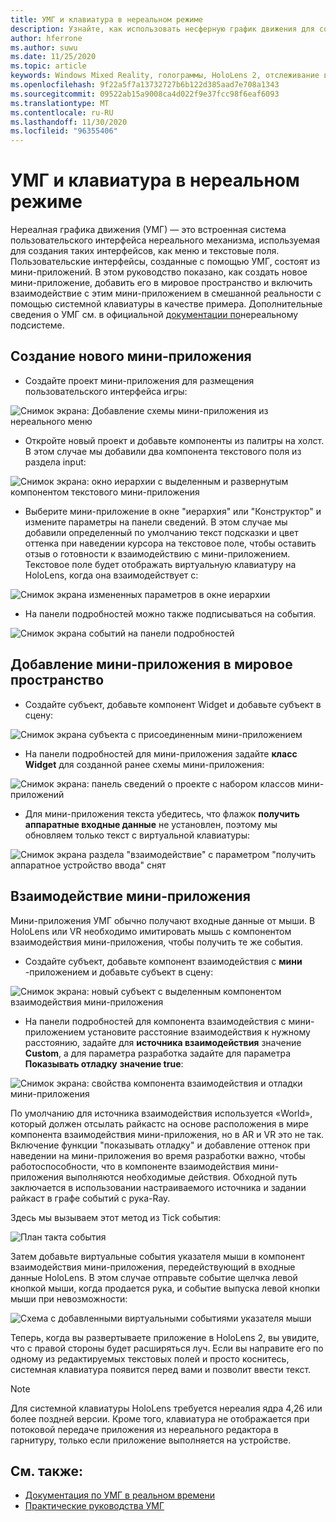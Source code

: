```yaml
---
title: УМГ и клавиатура в нереальном режиме
description: Узнайте, как использовать несферную график движения для создания системы пользовательского интерфейса из мини-приложений.
author: hferrone
ms.author: suwu
ms.date: 11/25/2020
ms.topic: article
keywords: Windows Mixed Reality, голограммы, HoloLens 2, отслеживание взгляда, ввод с экрана, головной дисплей, нереалный механизм, гарнитура смешанной реальности, гарнитура Windows Mixed Reality, гарнитура виртуальной реальности, мини-приложения, Пользовательский интерфейс, УМГ, нереалная графика, нереалная подсистема, UE, UE4
ms.openlocfilehash: 9f22a5f7a13732727b6b122d385aad7e708a1343
ms.sourcegitcommit: 09522ab15a9008ca4d022f9e37fcc98f6eaf6093
ms.translationtype: MT
ms.contentlocale: ru-RU
ms.lasthandoff: 11/30/2020
ms.locfileid: "96355406"
---
```

# <a name="umg-and-keyboard-in-unreal"></a>УМГ и клавиатура в нереальном режиме

Нереалная графика движения (УМГ) — это встроенная система пользовательского интерфейса нереального механизма, используемая для создания таких интерфейсов, как меню и текстовые поля. Пользовательские интерфейсы, созданные с помощью УМГ, состоят из мини-приложений. В этом руководство показано, как создать новое мини-приложение, добавить его в мировое пространство и включить взаимодействие с этим мини-приложением в смешанной реальности с помощью системной клавиатуры в качестве примера. Дополнительные сведения о УМГ см. в официальной [документации по](https://docs.unrealengine.com/en-US/Engine/UMG/index.html)нереальному подсистеме. 

## <a name="create-a-new-widget"></a>Создание нового мини-приложения

- Создайте проект мини-приложения для размещения пользовательского интерфейса игры:

![Снимок экрана: Добавление схемы мини-приложения из нереального меню](images/unreal-umg-img-01.png)

- Откройте новый проект и добавьте компоненты из палитры на холст.  В этом случае мы добавили два компонента текстового поля из раздела input:

![Снимок экрана: окно иерархии с выделенным и развернутым компонентом текстового мини-приложения](images/unreal-umg-img-02.png)

- Выберите мини-приложение в окне "иерархия" или "Конструктор" и измените параметры на панели сведений.  В этом случае мы добавили определенный по умолчанию текст подсказки и цвет оттенка при наведении курсора на текстовое поле, чтобы оставить отзыв о готовности к взаимодействию с мини-приложением.  Текстовое поле будет отображать виртуальную клавиатуру на HoloLens, когда она взаимодействует с:

![Снимок экрана измененных параметров в окне иерархии](images/unreal-umg-img-03.png)

- На панели подробностей можно также подписываться на события.

![Снимок экрана событий на панели подробностей](images/unreal-umg-img-04.png)

## <a name="add-a-widget-to-world-space"></a>Добавление мини-приложения в мировое пространство

- Создайте субъект, добавьте компонент Widget и добавьте субъект в сцену:

![Снимок экрана субъекта с присоединенным мини-приложением](images/unreal-umg-img-05.png)

- На панели подробностей для мини-приложения задайте **класс Widget** для созданной ранее схемы мини-приложения:

![Снимок экрана: панель сведений о проекте с набором классов мини-приложений](images/unreal-umg-img-06.png)

- Для мини-приложения текста убедитесь, что флажок **получить аппаратные входные данные** не установлен, поэтому мы обновляем только текст с виртуальной клавиатуры:

![Снимок экрана раздела "взаимодействие" с параметром "получить аппаратное устройство ввода" снят](images/unreal-umg-img-07.png)

## <a name="widget-interaction"></a>Взаимодействие мини-приложения

Мини-приложения УМГ обычно получают входные данные от мыши.  В HoloLens или VR необходимо имитировать мышь с компонентом взаимодействия мини-приложения, чтобы получить те же события.

- Создайте субъект, добавьте компонент взаимодействия с **мини** -приложением и добавьте субъект в сцену:

![Снимок экрана: новый субъект с выделенным компонентом взаимодействия мини-приложения](images/unreal-umg-img-08.png)

- На панели подробностей для компонента взаимодействия с мини-приложением установите расстояние взаимодействия к нужному расстоянию, задайте для **источника взаимодействия** значение **Custom**, а для параметра разработка задайте для параметра **Показывать отладку** **значение true**:

![Снимок экрана: свойства компонента взаимодействия и отладки мини-приложения](images/unreal-umg-img-09.png)

По умолчанию для источника взаимодействия используется «World», который должен отсылать райкастс на основе расположения в мире компонента взаимодействия мини-приложения, но в AR и VR это не так.  Включение функции "показывать отладку" и добавление оттенок при наведении на мини-приложения во время разработки важно, чтобы работоспособности, что в компоненте взаимодействия мини-приложения выполняются необходимые действия.  Обходной путь заключается в использовании настраиваемого источника и задании райкаст в графе событий с рука-Ray.  

Здесь мы вызываем этот метод из Tick события:

![План такта события](images/unreal-umg-img-10.png)

Затем добавьте виртуальные события указателя мыши в компонент взаимодействия мини-приложения, передействующий в входные данные HoloLens.  В этом случае отправьте событие щелчка левой кнопкой мыши, когда продается рука, и событие выпуска левой кнопки мыши при невозможности:

![Схема с добавленными виртуальными событиями указателя мыши](images/unreal-umg-img-13.png)

Теперь, когда вы развертываете приложение в HoloLens 2, вы увидите, что с правой стороны будет расширяться луч. Если вы направите его по одному из редактируемых текстовых полей и просто коснитесь, системная клавиатура появится перед вами и позволит ввести текст. 
 
> [!NOTE]
> Для системной клавиатуры HoloLens требуется нереалия ядра 4,26 или более поздней версии. Кроме того, клавиатура не отображается при потоковой передаче приложения из нереального редактора в гарнитуру, только если приложение выполняется на устройстве.

## <a name="see-also"></a>См. также:
* [Документация по УМГ в реальном времени](https://docs.unrealengine.com/Engine/UMG/index.html)
* [Практические руководства УМГ](https://docs.unrealengine.com/Programming/Tutorials/UMG/index.html)

